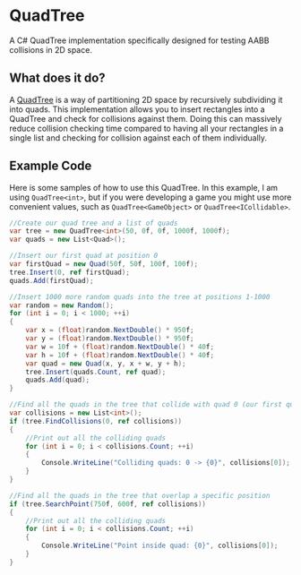 # QuadTree
A C# QuadTree implementation specifically designed for testing AABB collisions in 2D space.

## What does it do?
A [QuadTree](https://en.wikipedia.org/wiki/Quadtree) is a way of partitioning 2D space by recursively subdividing it into quads. This implementation allows you to insert rectangles into a QuadTree and check for collisions against them. Doing this can massively reduce collision checking time compared to having all your rectangles in a single list and checking for collision against each of them individually.

## Example Code
Here is some samples of how to use this QuadTree. In this example, I am using `QuadTree<int>`, but if you were developing a game you might use more convenient values, such as `QuadTree<GameObject>` or `QuadTree<ICollidable>`.

```csharp
//Create our quad tree and a list of quads
var tree = new QuadTree<int>(50, 0f, 0f, 1000f, 1000f);
var quads = new List<Quad>();

//Insert our first quad at position 0
var firstQuad = new Quad(50f, 50f, 100f, 100f);
tree.Insert(0, ref firstQuad);
quads.Add(firstQuad);

//Insert 1000 more random quads into the tree at positions 1-1000
var random = new Random();
for (int i = 0; i < 1000; ++i)
{
    var x = (float)random.NextDouble() * 950f;
    var y = (float)random.NextDouble() * 950f;
    var w = 10f + (float)random.NextDouble() * 40f;
    var h = 10f + (float)random.NextDouble() * 40f;
    var quad = new Quad(x, y, x + w, y + h);
    tree.Insert(quads.Count, ref quad);
    quads.Add(quad);
}

//Find all the quads in the tree that collide with quad 0 (our first quad)
var collisions = new List<int>();
if (tree.FindCollisions(0, ref collisions))
{
    //Print out all the colliding quads
    for (int i = 0; i < collisions.Count; ++i)
    {
        Console.WriteLine("Colliding quads: 0 -> {0}", collisions[0]);
    }
}

//Find all the quads in the tree that overlap a specific position
if (tree.SearchPoint(750f, 600f, ref collisions))
{
    //Print out all the colliding quads
    for (int i = 0; i < collisions.Count; ++i)
    {
        Console.WriteLine("Point inside quad: {0}", collisions[0]);
    }
}
```
